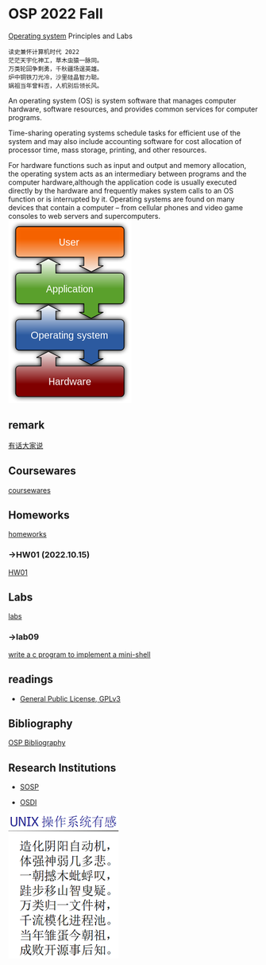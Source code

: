 # OSP 2022 Fall
[Operating system](https://en.wikipedia.org/wiki/Operating_system) Principles and Labs

```
读史兼怀计算机时代 2022
茫茫天宇化神工，草木虫猿一脉同。
万类轮回争剩勇，千秋疆场逞英雄。
炉中铜铁刀光冷，沙里硅晶智力聪。
娲祖当年曾料否，人机别后领长风。
```

An operating system (OS) is system software that manages computer hardware, software resources, and provides common services for computer programs.

Time-sharing operating systems schedule tasks for efficient use of the system and may also include accounting software for cost allocation of processor time, mass storage, printing, and other resources.

For hardware functions such as input and output and memory allocation, the operating system acts as an intermediary between programs and the computer hardware,although the application code is usually executed directly by the hardware and frequently makes system calls to an OS function or is interrupted by it. Operating systems are found on many devices that contain a computer – from cellular phones and video game consoles to web servers and supercomputers.
![Operating System](/others/Operating_system_placement.svg.png)

## remark
[有话大家说](/remark)

## Coursewares
[coursewares](/coursewares)

## Homeworks
[homeworks](/homeworks)

### ->HW01 (2022.10.15)
[HW01](/homeworks)

## Labs
[labs](/labs)

### ->lab09
[write a c program to implement a mini-shell](/labs/lab09minishell)

## readings
* [General Public License, GPLv3](https://www.gnu.org/licenses/gpl-3.0.en.html)

## Bibliography
[OSP Bibliography](/bibs)


## Research Institutions

* [SOSP](http://www.sosp.org/)

* [OSDI](https://www.usenix.org/conference/osdi20)

![UNIX](/others/unix_poem.png)

